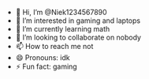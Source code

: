 - 👋 Hi, I’m @Niek1234567890
- 👀 I’m interested in gaming and laptops
- 🌱 I’m currently learning math
- 💞️ I’m looking to collaborate on nobody
- 📫 How to reach me not
- 😄 Pronouns: idk
- ⚡ Fun fact: gaming

<!---
Niek1234567890/Niek1234567890 is a ✨ special ✨ repository because its `README.md` (this file) appears on your GitHub profile.
You can click the Preview link to take a look at your changes.
--->
